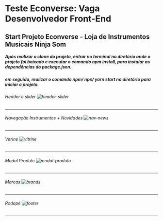# Teste Econverse: Vaga Desenvolvedor Front-End


## Start Projeto Econverse - Loja de Instrumentos Musicais Ninja Som

##### Após realizar o clone do projeto, entrar no terminal no diretório onde o projeto foi baixado e executar o comando npm install, para instalar as dependências do package.json.
##### em seguida, realizar o comando npm/ npx/ yarn start no diretório para iniciar o projeto.

###### Header e slider ![header-slider](https://i.postimg.cc/tTTzBMtf/print1.png)
<hr>

###### Navegação Instrumentos + Novidades ![nav-news](https://i.postimg.cc/Xvx8cbFd/print2.png)
<hr>

###### Vitrine ![vitrine](https://i.postimg.cc/zGCpvWGd/print3.png)
<hr>

###### Modal Produto ![modal-produto](https://i.postimg.cc/fTXS4SZ5/print6.png)
<hr>

###### Marcas ![brands](https://i.postimg.cc/FH5DhGNd/print4.png)
<hr>

###### Rodapé ![footer](https://i.postimg.cc/GpbKy2Bb/print5.png)
<hr>


